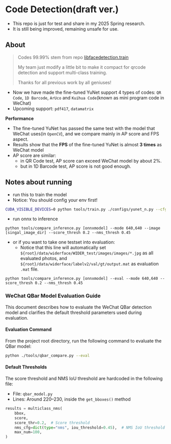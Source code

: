 # Code Detection(draft ver.)

- This repo is just for test and share in my 2025 Spring research.
- It is still being improved, remaining unsafe for use.

## About

> Codes 99.99% stem from repo [libfacedetection.train](https://github.com/ShiqiYu/libfacedetection.train)
> 
> My team just modify a little bit to make it compact for qrcode detection and support multi-class training.
> 
> Thanks for all previous work by all geniuses!

- Now we have made the fine-tuned YuNet support 4 types of codes: `QR Code`, `1D Barcode`, `ArUco` and `Kuihua Code`(known as mini program code in WeChat)
- Upcoming support: `pdf417`, `datamatrix`

**Performance**

- The fine-tuned YuNet has passed the same test with the model that WeChat uses(in `OpenCV`), and we compare mainly in AP score and FPS aspect.
- Results show that the **FPS** of the fine-tuned YuNet is almost **3 times** as WeChat model
- AP score are similar:
    - in QR Code test, AP score can exceed WeChat model by about 2%.
    - but in 1D Barcode test, AP score is not good enough.

## Notes about running

- run this to train the model
- Notice: You should config your env first!

```sh
CUDA_VISIBLE_DEVICES=0 python tools/train.py ./configs/yunet_n.py --cfg-options runner.max_epochs=1
```


- run onnx to inference

```
python tools/compare_inference.py [onnxmodel] --mode 640,640 --image [singal_image_dir] --score_thresh 0.2 --nms_thresh 0.45
```

- or if you want to take one testset into evaluation:
    - Notice that this line will automatically set `${root}/data/widerface/WIDER_test/images/images/*.jpg` as all evaluated photos, and `${root}/data/widerface/labelv2/val/gt/output.mat` as evaluation `.mat` file.

```
python tools/compare_inference.py [onnxmodel] --eval --mode 640,640 --score_thresh 0.2 --nms_thresh 0.45
```




### WeChat QBar Model Evaluation Guide

This document describes how to evaluate the WeChat QBar detection model and clarifies the default threshold parameters used during evaluation.

#### Evaluation Command

From the project root directory, run the following command to evaluate the QBar model:

```bash
python ./tools/qbar_compare.py --eval
```

#### Default Thresholds

The score threshold and NMS IoU threshold are hardcoded in the following file:

- File: `qbar_model.py`
- Lines: Around 220–230, inside the `get_bboxes()` method

```python
results = multiclass_nms(
    bbox,
    score,
    score_thr=0.2,  # Score threshold
    nms_cfg=dict(type="nms", iou_threshold=0.45),  # NMS IoU threshold
    max_num=100,
)
```


